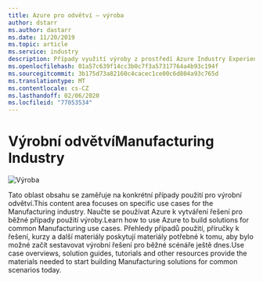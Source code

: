```yaml
---
title: Azure pro odvětví – výroba
author: dstarr
ms.author: dastarr
ms.date: 11/20/2019
ms.topic: article
ms.service: industry
description: Případy využití výroby z prostředí Azure Industry Experience
ms.openlocfilehash: 01a57c639f14cc3b0c7f3a57317764a4b93c194f
ms.sourcegitcommit: 3b175d73a82160c4cacec1ce00c6d804a93c765d
ms.translationtype: MT
ms.contentlocale: cs-CZ
ms.lasthandoff: 02/06/2020
ms.locfileid: "77053534"
---
```

# <a name="manufacturing-industry"></a><span data-ttu-id="08162-103">Výrobní odvětví</span><span class="sxs-lookup"><span data-stu-id="08162-103">Manufacturing Industry</span></span>

![Výroba](./assets/index-assets/manufacturing.png)

<span data-ttu-id="08162-105">Tato oblast obsahu se zaměřuje na konkrétní případy použití pro výrobní odvětví.</span><span class="sxs-lookup"><span data-stu-id="08162-105">This content area focuses on specific use cases for the Manufacturing industry.</span></span> <span data-ttu-id="08162-106">Naučte se používat Azure k vytváření řešení pro běžné případy použití výroby.</span><span class="sxs-lookup"><span data-stu-id="08162-106">Learn how to use Azure to build solutions for common Manufacturing use cases.</span></span> <span data-ttu-id="08162-107">Přehledy případů použití, příručky k řešení, kurzy a další materiály poskytují materiály potřebné k tomu, aby bylo možné začít sestavovat výrobní řešení pro běžné scénáře ještě dnes.</span><span class="sxs-lookup"><span data-stu-id="08162-107">Use case overviews, solution guides, tutorials and other resources provide the materials needed to start building Manufacturing solutions for common scenarios today.</span></span>